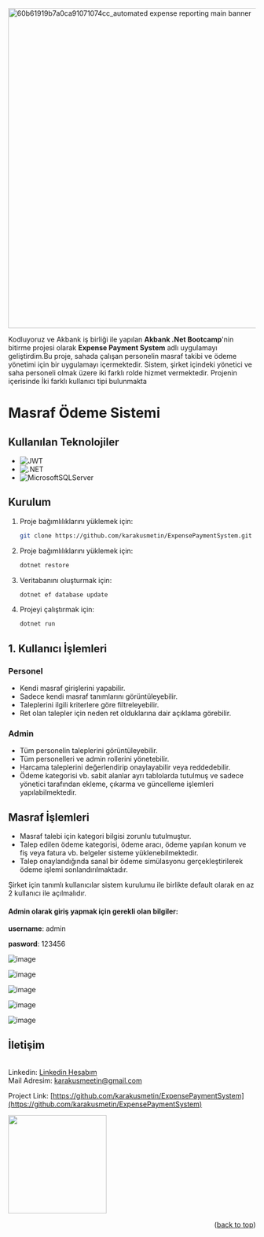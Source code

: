 <img width="651" alt="60b61919b7a0ca91071074cc_automated expense reporting main banner" src="https://github.com/karakusmetin/Patika-Cohorts-Assignment7-Week5/assets/106442941/bdefad74-5d75-44c5-a1fa-c180cbd165f1">

Kodluyoruz ve Akbank iş birliği ile yapılan **Akbank .Net Bootcamp**'nin bitirme projesi olarak **Expense Payment System** adlı uygulamayı geliştirdim.Bu proje, sahada çalışan personelin masraf takibi ve ödeme yönetimi için bir uygulamayı içermektedir. Sistem, şirket içindeki yönetici ve saha personeli olmak üzere iki farklı rolde hizmet vermektedir.
 Projenin içerisinde İki farklı kullanıcı tipi bulunmakta

# Masraf Ödeme Sistemi

## Kullanılan Teknolojiler
- ![JWT](https://img.shields.io/badge/JWT-black?style=for-the-badge&logo=JSON%20web%20tokens)
- ![.NET](https://img.shields.io/badge/.NET-5C2D91?style=for-the-badge&logo=.net&logoColor=white)
- ![MicrosoftSQLServer](https://img.shields.io/badge/Microsoft%20SQL%20Sever-CC2927?style=for-the-badge&logo=microsoft%20sql%20server&logoColor=white)
  


## Kurulum
1. Proje bağımlılıklarını yüklemek için:
   ```bash
   git clone https://github.com/karakusmetin/ExpensePaymentSystem.git
2. Proje bağımlılıklarını yüklemek için:
   ```bash
   dotnet restore
3. Veritabanını oluşturmak için:
   ```bash
   dotnet ef database update
4. Projeyi çalıştırmak için:
   ```bash
   dotnet run

## 1. Kullanıcı İşlemleri

### Personel

- Kendi masraf girişlerini yapabilir.
- Sadece kendi masraf tanımlarını görüntüleyebilir.
- Taleplerini ilgili kriterlere göre filtreleyebilir.
- Ret olan talepler için neden ret olduklarına dair açıklama görebilir.
### Admin

- Tüm personelin taleplerini görüntüleyebilir.
- Tüm personelleri ve admin rollerini yönetebilir.
- Harcama taleplerini değerlendirip onaylayabilir veya reddedebilir.
- Ödeme kategorisi vb. sabit alanlar ayrı tablolarda tutulmuş ve sadece yönetici tarafından ekleme, çıkarma ve güncelleme işlemleri yapılabilmektedir.

## Masraf İşlemleri

- Masraf talebi için kategori bilgisi zorunlu tutulmuştur.
- Talep edilen ödeme kategorisi, ödeme aracı, ödeme yapılan konum ve fiş veya fatura vb. belgeler sisteme yüklenebilmektedir.
- Talep onaylandığında sanal bir ödeme simülasyonu gerçekleştirilerek ödeme işlemi sonlandırılmaktadır.


Şirket için tanımlı kullanıcılar sistem kurulumu ile birlikte default olarak en az 2 kullanıcı ile açılmalıdır.
#### Admin olarak giriş yapmak için gerekli olan bilgiler: 

  **username**:  admin

  **pasword**:   123456

![image](https://github.com/karakusmetin/Patika-Cohorts-Assignment7-Week5/assets/106442941/6b8af841-96d5-4e90-a347-3182f6f72d1f)

![image](https://github.com/karakusmetin/Patika-Cohorts-Assignment7-Week5/assets/106442941/acfc60f8-3c88-4f83-ae3f-41a2e0599d68)

![image](https://github.com/karakusmetin/ExpensePaymentSystem/assets/106442941/5e95212e-ebbd-45b6-901c-9ac53e3a5c50)

![image](https://github.com/karakusmetin/Patika-Cohorts-Assignment7-Week5/assets/106442941/d390d413-388e-46f3-aafb-95aca4b1571d)

![image](https://github.com/karakusmetin/Patika-Cohorts-Assignment7-Week5/assets/106442941/76d4656c-e273-4795-98a5-bdcf31e88bce)

## İletişim
  <br>
     Linkedin: <a href="https://www.linkedin.com/in/metin-karaku%C5%9F"> Linkedin Hesabım</a>
  <br>
     Mail Adresim: <a href="#"> karakusmeetin@gmail.com</a>
  

Project Link: [https://github.com/karakusmetin/ExpensePaymentSystem](https://github.com/karakusmetin/ExpensePaymentSystem)


  
<img src="https://raw.githubusercontent.com/TanZng/TanZng/master/assets/hollor_knight3.gif" width="200"/>
<p align="right">(<a href="#readme-top">back to top</a>)</p>
